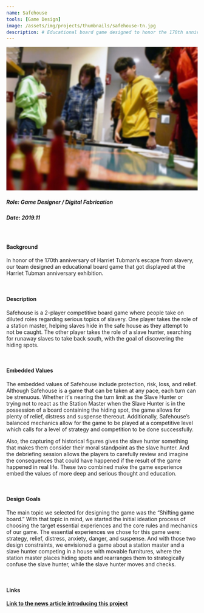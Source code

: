 ```yaml
---
name: Safehouse
tools: [Game Design]
image: /assets/img/projects/thumbnails/safehouse-tn.jpg
description: # Educational board game designed to honor the 170th anniversary of Harriet Tubman’s escape from slavery
---
```


<center> <img src="/assets/img/projects/reg/safehouse.jpg"/> </center>

##### Role: Game Designer / Digital Fabrication
##### Date: 2019.11
<br>

#### Background
In honor of the 170th anniversary of Harriet Tubman’s escape from slavery, our team designed an educational board game that got displayed at the Harriet Tubman anniversary exhibition.

<br>

#### Description
Safehouse is a 2-player competitive board game where people take on diluted roles regarding serious topics of slavery. One player takes the role of a station master, helping slaves hide in the safe house as they attempt to not be caught. The other player takes the role of a slave hunter, searching for runaway slaves to take back south, with the goal of discovering the hiding spots.

<br>

#### Embedded Values
The embedded values of Safehouse include protection, risk, loss, and relief. Although Safehouse is a game that can be taken at any pace, each turn can be strenuous. Whether it's nearing the turn limit as the Slave Hunter or trying not to react as the Station Master when the Slave Hunter is in the possession of a board containing the hiding spot, the game allows for plenty of relief, distress and suspense thereout. Additionally, Safehouse’s balanced mechanics allow for the game to be played at a competitive level which calls for a level of strategy and competition to be done successfully.

Also, the capturing of historical figures gives the slave hunter something that makes them consider their moral standpoint as the slave hunter. And the debriefing session allows the players to carefully review and imagine the consequences that could have happened if the result of the game happened in real life. These two combined make the game experience embed the values of more deep and serious thought and education.

<br>

#### Design Goals
The main topic we selected for designing the game was the “Shifting game board.” With that topic in mind, we started the initial ideation process of choosing the target essential experiences and the core rules and mechanics of our game. The essential experiences we chose for this game were: strategy, relief, distress, anxiety, danger, and suspense. And with those two design constraints, we envisioned a game about a station master and a slave hunter competing in a house with movable furnitures, where the station master places hiding spots and rearranges them to strategically confuse the slave hunter, while the slave hunter moves and checks.

<br>

#### Links
**[Link to the news article introducing this project](https://news.rpi.edu/approach/2019/11/19-0)**